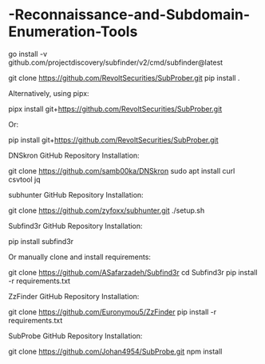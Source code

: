 # -Reconnaissance-and-Subdomain-Enumeration-Tools

go install -v github.com/projectdiscovery/subfinder/v2/cmd/subfinder@latest

      
git clone https://github.com/RevoltSecurities/SubProber.git
pip install .

      

Alternatively, using pipx:  

          

pipx install git+https://github.com/RevoltSecurities/SubProber.git

      

Or:  

          

pip install git+https://github.com/RevoltSecurities/SubProber.git

      

DNSkron
GitHub Repository
Installation:  

          

git clone https://github.com/samb00ka/DNSkron
sudo apt install curl csvtool jq

      

subhunter
GitHub Repository
Installation:  

          

git clone https://github.com/zyfoxx/subhunter.git
./setup.sh

      

Subfind3r
GitHub Repository
Installation:  

          

pip install subfind3r

      

Or manually clone and install requirements:  

          

git clone https://github.com/ASafarzadeh/Subfind3r
cd Subfind3r
pip install -r requirements.txt

      

ZzFinder
GitHub Repository
Installation:  

          

git clone https://github.com/Euronymou5/ZzFinder
pip install -r requirements.txt

      

SubProbe
GitHub Repository
Installation:  

          

git clone https://github.com/Johan4954/SubProbe.git
npm install
